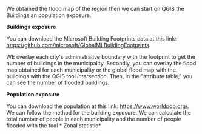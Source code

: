 We obtained the flood map of the  region then we can start on QGIS the Buildings an population exposure.

**Buildings exposure**

You can download the Microsoft Building Footprints data at this link: https://github.com/microsoft/GlobalMLBuildingFootprints.

WE overlay each city's administrative boundary with the footprint to get the number of buildings in the municipality. Secondly, you can overlay the flood map obtained for each municipality or the global flood map with the buildings with the QGIS tool *intersection*. Then, in the "attribute table," you can see the number of flooded buildings.


**Population exposure**

You can download the population at this link: https://www.worldpop.org/. We can follow the method for the building exposure. We can calculate the total number of people in each municipality and the number of people flooded with the tool * Zonal statistic*.
